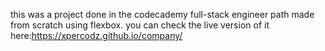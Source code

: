 this was a project done in the codecademy full-stack engineer path made from scratch using flexbox.
you can check the live version of it here:https://xpercodz.github.io/company/
